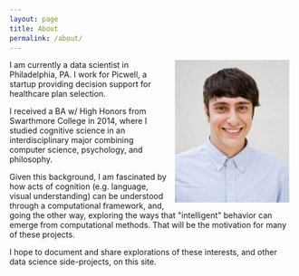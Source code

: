 ```yaml
---
layout: page
title: About
permalink: /about/
---
```

<img align="right" style="width:40%;height:40%;margin:0px 10px" src="/assets/super_profesh.jpg" alt="Vincent"/>

I am currently a data scientist in Philadelphia, PA. I work for Picwell, a startup providing decision support for healthcare plan selection.
    
I received a BA w/ High Honors from Swarthmore College in 2014, where I studied cognitive science in an interdisciplinary major combining computer science, psychology, and philosophy.
    
Given this background, I am fascinated by how acts of cognition (e.g. language, visual understanding) can be understood through a computational framework, and, going the other way, exploring the ways that "intelligent" behavior can emerge from computational methods.  That will be the motivation for many of these projects. 

I hope to document and share explorations of these interests, and other data science side-projects, on this site.

[jekyll-organization]: https://github.com/jekyll
